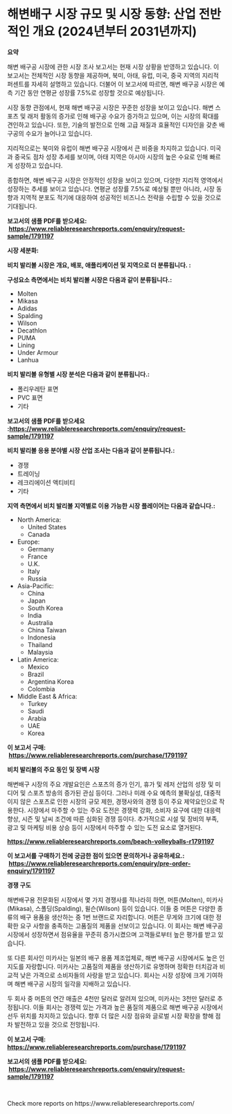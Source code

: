 <p><h1>해변배구 시장 규모 및 시장 동향: 산업 전반적인 개요 (2024년부터 2031년까지)</h1></p><p><strong>요약</strong></p>
<p><p>해변 배구공 시장에 관한 시장 조사 보고서는 현재 시장 상황을 반영하고 있습니다. 이 보고서는 전체적인 시장 동향을 제공하며, 북미, 아태, 유럽, 미국, 중국 지역의 지리적 퍼센트를 자세히 설명하고 있습니다. 더불어 이 보고서에 따르면, 해변 배구공 시장은 예측 기간 동안 연평균 성장률 7.5%로 성장할 것으로 예상됩니다.</p><p>시장 동향 관점에서, 현재 해변 배구공 시장은 꾸준한 성장을 보이고 있습니다. 해변 스포츠 및 래저 활동의 증가로 인해 배구공 수요가 증가하고 있으며, 이는 시장의 확대를 견인하고 있습니다. 또한, 기술의 발전으로 인해 고급 재질과 효율적인 디자인을 갖춘 배구공의 수요가 늘어나고 있습니다.</p><p>지리적으로는 북미와 유럽이 해변 배구공 시장에서 큰 비중을 차지하고 있습니다. 미국과 중국도 점차 성장 추세를 보이며, 아태 지역은 아시아 시장의 높은 수요로 인해 빠르게 성장하고 있습니다.</p><p>종합하면, 해변 배구공 시장은 안정적인 성장을 보이고 있으며, 다양한 지리적 영역에서 성장하는 추세를 보이고 있습니다. 연평균 성장률 7.5%로 예상될 뿐만 아니라, 시장 동향과 지역적 분포도 적기에 대응하여 성공적인 비즈니스 전략을 수립할 수 있을 것으로 기대됩니다.</p></p>
<p><strong>보고서의 샘플 PDF를 받으세요: &nbsp;<a href="https://www.reliableresearchreports.com/enquiry/request-sample/1791197">https://www.reliableresearchreports.com/enquiry/request-sample/1791197</a></strong></p>
<p><strong>시장 세분화:</strong></p>
<p><strong> 비치 발리볼 시장은 개요, 배포, 애플리케이션 및 지역으로 더 분류됩니다. :</strong></p>
<p><strong>구성요소 측면에서는 비치 발리볼 시장은 다음과 같이 분류됩니다.:</strong></p>
<p><ul><li>Molten</li><li>Mikasa</li><li>Adidas</li><li>Spalding</li><li>Wilson</li><li>Decathlon</li><li>PUMA</li><li>Lining</li><li>Under Armour</li><li>Lanhua</li></ul></p>
<p><strong> 비치 발리볼 유형별 시장 분석은 다음과 같이 분류됩니다.:</strong></p>
<p><ul><li>폴리우레탄 표면</li><li>PVC 표면</li><li>기타</li></ul></p>
<p><strong>보고서의 샘플 PDF를 받으세요 :<a href="https://www.reliableresearchreports.com/enquiry/request-sample/1791197">https://www.reliableresearchreports.com/enquiry/request-sample/1791197</a></strong></p>
<p><strong> 비치 발리볼 응용 분야별 시장 산업 조사는 다음과 같이 분류됩니다.:</strong></p>
<p><ul><li>경쟁</li><li>트레이닝</li><li>레크리에이션 액티비티</li><li>기타</li></ul></p>
<p><strong>지역 측면에서 비치 발리볼 지역별로 이용 가능한 시장 플레이어는 다음과 같습니다.:</strong></p>
<p><ul>
    <li>
        North America:
        <ul>
            <li>United States</li>
            <li>Canada</li>
        </ul>
    </li>
    <li>
        Europe:
        <ul>
            <li>Germany</li>
            <li>France</li>
            <li>U.K.</li>
            <li>Italy</li>
            <li>Russia</li>
        </ul>
    </li>
    <li>
        Asia-Pacific:
        <ul>
            <li>China</li>
            <li>Japan</li>
            <li>South Korea</li>
            <li>India</li>
            <li>Australia</li>
            <li>China Taiwan</li>
            <li>Indonesia</li>
            <li>Thailand</li>
            <li>Malaysia</li>
        </ul>
    </li>
    <li>
        Latin America:
        <ul>
            <li>Mexico</li>
            <li>Brazil</li>
            <li>Argentina Korea</li>
            <li>Colombia</li>
        </ul>
    </li>
    <li>
        Middle East & Africa:
        <ul>
            <li>Turkey</li>
            <li>Saudi</li>
            <li>Arabia</li>
            <li>UAE</li>
            <li>Korea</li>
        </ul>
    </li>
    </ul></p>
<p><strong>이 보고서 구매: &nbsp;<a href="https://www.reliableresearchreports.com/purchase/1791197">https://www.reliableresearchreports.com/purchase/1791197</a></strong></p>
<p><strong>비치 발리볼의 주요 동인 및 장벽 시장</strong></p>
<p><p>해변배구 시장의 주요 개발요인은 스포츠의 증가 인기, 휴가 및 레저 산업의 성장 및 미디어 및 스포츠 방송의 증가된 관심 등이다. 그러나 미래 수요 예측의 불확실성, 대중적이지 않은 스포츠로 인한 시장의 규모 제한, 경쟁사와의 경쟁 등이 주요 제약요인으로 작용한다. 시장에서 마주할 수 있는 주요 도전은 경쟁력 강화, 소비자 요구에 대한 대응력 향상, 시즌 및 날씨 조건에 따른 심화된 경쟁 등이다. 추가적으로 시설 및 장비의 부족, 광고 및 마케팅 비용 상승 등이 시장에서 마주할 수 있는 도전 요소로 열거된다.</p></p>
<p><strong><a href="https://www.reliableresearchreports.com/beach-volleyballs-r1791197">https://www.reliableresearchreports.com/beach-volleyballs-r1791197</a></strong></p>
<p><strong>이 보고서를 구매하기 전에 궁금한 점이 있으면 문의하거나 공유하세요.: &nbsp;<a href="https://www.reliableresearchreports.com/enquiry/pre-order-enquiry/1791197">https://www.reliableresearchreports.com/enquiry/pre-order-enquiry/1791197</a></strong></p>
<p><strong>경쟁 구도</strong></p>
<p><p>해변배구용 전문화된 시장에서 몇 가지 경쟁사를 적나라히 하면, 머튼(Molten), 미카사(Mikasa), 스폴딩(Spalding), 윌슨(Wilson) 등이 있습니다. 이들 중 머튼은 다양한 종류의 배구 용품을 생산하는 중 1번 브랜드로 자리합니다. 머튼은 무게와 크기에 대한 정확한 요구 사항을 충족하는 고품질의 제품을 선보이고 있습니다. 이 회사는 해변 배구공 시장에서 성장하면서 점유율을 꾸준히 증가시켰으며 고객들로부터 높은 평가를 받고 있습니다. </p><p>또 다른 회사인 미카사는 일본의 배구 용품 제조업체로, 해변 배구공 시장에서도 높은 인지도를 자랑합니다. 미카사는 고품질의 제품을 생산하기로 유명하며 정확한 터치감과 비교적 낮은 가격으로 소비자들의 사랑을 받고 있습니다. 회사는 시장 성장에 크게 기여하며 해변 배구공 시장의 일각을 지배하고 있습니다.</p><p>두 회사 중 머튼의 연간 매출은 4천만 달러로 알려져 있으며, 미카사는 3천만 달러로 추정됩니다. 이들 회사는 경쟁력 있는 가격과 높은 품질의 제품으로 해변 배구공 시장에서 선두 위치를 차지하고 있습니다. 향후 더 많은 시장 점유와 글로벌 시장 확장을 향해 점차 발전하고 있을 것으로 전망됩니다.</p></p>
<p><strong>이 보고서 구매: &nbsp; <a href="https://www.reliableresearchreports.com/purchase/1791197">https://www.reliableresearchreports.com/purchase/1791197</a></strong></p>
<p><strong>보고서의 샘플 PDF를 받으세요: &nbsp;<a href="https://www.reliableresearchreports.com/enquiry/request-sample/1791197">https://www.reliableresearchreports.com/enquiry/request-sample/1791197</a></strong><strong></strong></p>
<p>&nbsp;</p>
<p>Check more reports on https://www.reliableresearchreports.com/</p>